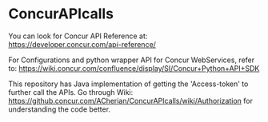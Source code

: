 # ConcurAPIcalls
You can look for Concur API Reference at: https://developer.concur.com/api-reference/

For Configurations and python wrapper API for Concur WebServices, refer to: https://wiki.concur.com/confluence/display/SI/Concur+Python+API+SDK

This repository has Java implementation of getting the 'Access-token' to further call the APIs.
Go through Wiki: https://github.concur.com/ACherian/ConcurAPIcalls/wiki/Authorization for understanding the code better.
